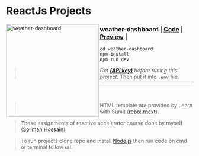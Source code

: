 # ReactJs Projects

<img src="https://github.com/solimanhossain/reactjs-tutorials-reactive-accelerator/blob/main/preview/weather-dashboard.png?raw=true" alt="weather-dashboard" width="250" align="left"/>

### weather-dashboard | [Code](https://github.com/solimanhossain/reactjs-tutorials-reactive-accelerator/tree/main/weather-dashboard) | [Preview](https://weather-dashboard-soliman.pages.dev/) |

```
cd weather-dashboard
npm install
npm run dev
```

> _Get ***[(API key)](https://openweathermap.org/current)*** before runing this project_. Then put it into `.env` file.

---

<br>

> HTML template are provided by Learn with Sumit ([repo: rnext](https://github.com/Learn-with-Sumit/rnext/)).

> These assignments of reactive accelerator course done by myself ([Soliman Hossain](https://github.com/solimanhossain/)).

> To run projects clone repo and install [Node.js](https://nodejs.org/en/download/) then run code on cmd or terminal follow url.

